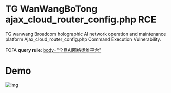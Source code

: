 # TG WanWangBoTong ajax_cloud_router_config.php RCE

TG wanwang Broadcom holographic AI network operation and maintenance platform Ajax_cloud_router_config.php Command Execution Vulnerability.

FOFA **query rule**: [body="全息AI网络运维平台"](https://fofa.so/result?qbase64=Ym9keT0i5YWo5oGvQUnnvZHnu5zov5Dnu7TlubPlj7Ai)

# Demo

![img](https://raw.githubusercontent.com/xiaoheihei1107/GobyVuls/master/TG-WanWangBoTong/TG_WanWangBoTong_ajax_cloud_router_config_RCE/TG_WanWangBoTong_ajax_cloud_router_config_RCE.gif)

